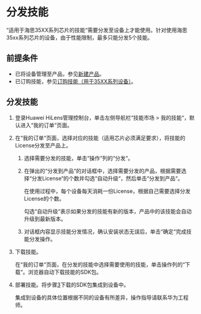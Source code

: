 # 分发技能<a name="hilens_02_0053"></a>

“适用于海思35XX系列芯片的技能“需要分发至设备上才能使用。针对使用海思35xx系列芯片的设备，由于性能限制，最多只能分发5个技能。

## 前提条件<a name="section1343984054017"></a>

-   已将设备管理至产品，参见[新建产品](新建产品.md)。
-   已订购技能，参见[订购技能（用于35XX系列设备）](订购技能（用于35XX系列设备）.md)。

## 分发技能<a name="section12477723145514"></a>

1.  登录Huawei HiLens管理控制台，单击左侧导航栏“技能市场 \> 我的技能“，默认进入“我的订单“页面。
2.  在“我的订单“页面，选择对应的技能（适用芯片必须满足要求），将技能的License分发至产品上。
    1.  选择需要分发的技能，单击“操作“列的“分发“。
    2.  在弹出的“分发到产品“的对话框中，选择需要分发的产品，根据需要选择“分发License“的个数并勾选“自动升级“，然后单击“分发到产品“。

        在使用过程中，每个设备每天消耗一份License，根据自己需要选择分发License的个数。

        勾选“自动升级“表示如果分发的技能有新的版本，产品中的该技能会自动升级到最新版本。

    3.  对话框内容显示技能分发情况，确认安装状态无误后，单击“确定“完成技能分发操作。

3.  <a name="li2542023121713"></a>下载技能。

    在“我的订单“页面，在分发的技能中选择需要使用的技能，单击操作列的“下载“。浏览器自动下载技能的SDK包。

4.  部署技能。将步骤[3](#li2542023121713)下载的SDK包集成到设备中。

    集成到设备的具体位置根据不同的设备有所差异，操作指导请联系华为工程师。


